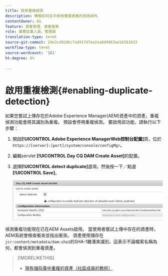```yaml
---
title: 啟用重複檢測
description: 瞭解如何在中啟用重複資產的偵測AEM。
contentOwner: AG
feature: 資產管理，資產報表
role: 業務從業人員，管理員
translation-type: tm+mt
source-git-commit: 29e3cd92d6c7a4917d7ee2aa8d9963aa16581633
workflow-type: tm+mt
source-wordcount: '161'
ht-degree: 0%

---
```



# 啟用重複檢測{#enabling-duplicate-detection}

如果您嘗試上傳存在於Adobe Experience Manager(AEM)資產中的資產，重複偵測功能會將其識別為重複。 預設會停用重複偵測。 要啟用該功能，請執行以下步驟：

1. 開啟&#x200B;**[!UICONTROL Adobe Experience ManagerWeb控制台配置]**&#x200B;頁，位於`https://[server]:[port]/system/console/configMgr`。
1. 編輯servlet **[!UICONTROL Day CQ DAM Create Asset]**&#x200B;的配置。
1. 選擇&#x200B;**[!UICONTROL detect duplicate]**&#x200B;選項，然後按一下／點選&#x200B;**[!UICONTROL Save]**。

   ![在servlet中選擇檢測重複選項](assets/chlimage_1-377.png)

偵測重複功能現在已在AEM Assets啟用。 當使用者嘗試上傳中存在的資產時，AEM系統會檢查衝突並指出衝突。 資產使用儲存在`jcr:content/metadata/dam:sha1`的SHA-1雜湊來識別，這表示不論檔案名稱為何，都會偵測到重複資產。

>[!MORELIKETHIS]
>
>* [現有儲存庫中重複的資產（社區成員的教程）](https://experience-aem.blogspot.com/2019/06/aem-65-find-duplicate-assets-binaries-in-existing-repository.html)

